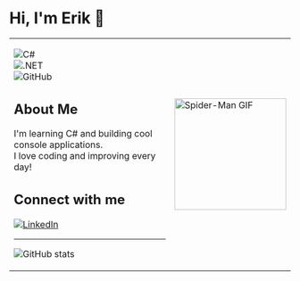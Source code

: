 # Hi, I'm Erik 👋

<table>
  <tr>
    <td>
      
![C#](https://img.shields.io/badge/C%23-239120?style=for-the-badge&logo=c-sharp&logoColor=white)  
![.NET](https://img.shields.io/badge/.NET-512BD4?style=for-the-badge&logo=dotnet&logoColor=white)  
![GitHub](https://img.shields.io/badge/GitHub-181717?style=for-the-badge&logo=github&logoColor=white)

## About Me

I'm learning C# and building cool console applications.  
I love coding and improving every day!  

## Connect with me

[![LinkedIn](https://img.shields.io/badge/LinkedIn-0077B5?style=for-the-badge&logo=linkedin&logoColor=white)](https://www.linkedin.com/in/erik-jonsson-b16680368/)

---

![GitHub stats](https://github-readme-stats.vercel.app/api?username=EriksDevelopment&show_icons=true&theme=radical)

</td>
<td>
  <img src="https://media3.giphy.com/media/v1.Y2lkPTc5MGI3NjExc3VhYW15aGN1d2E0cXpqdDV2MWJ4dnBqZmoxeXFwcWVxeTRhaWw1ZyZlcD12MV9pbnRlcm5hbF9naWZfYnlfaWQmY3Q9Zw/3xz2BLBOt13X9AgjEA/giphy.gif" alt="Spider-Man GIF" width="200"/>
</td>
</tr>
</table>
